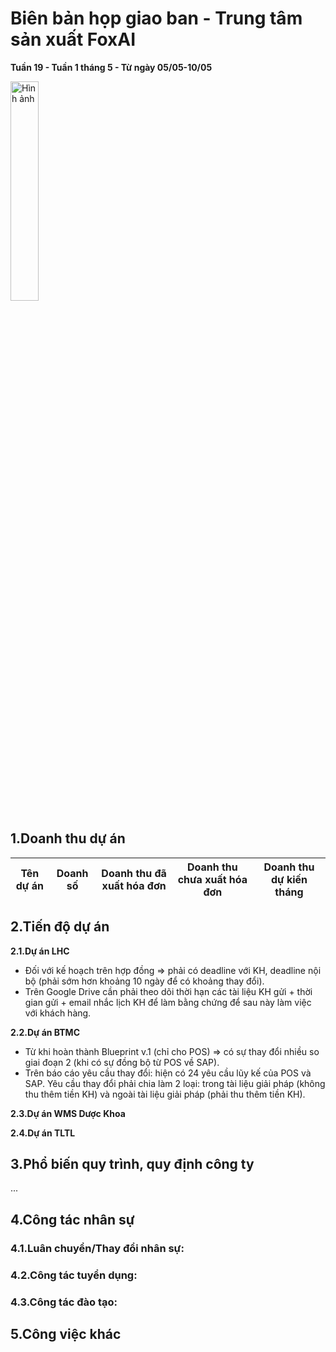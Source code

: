 # Biên bản họp giao ban - Trung tâm sản xuất FoxAI
**Tuần 19 - Tuần 1 tháng 5 - Từ ngày 05/05-10/05**

<img src="https://fox.ai.vn/wp-content/uploads/2024/07/Logo_Original-1.png" alt="Hình ảnh" width="30%" />

## 1.Doanh thu dự án
|Tên dự án|Doanh số|Doanh thu đã xuất hóa đơn|Doanh thu chưa xuất hóa đơn|Doanh thu dự kiến tháng|
|---|---|---|---|---|

## 2.Tiến độ dự án
**2.1.Dự án LHC**

- Đối với kế hoạch trên hợp đồng => phải có deadline với KH, deadline nội bộ (phải sớm hơn khoảng 10 ngày để có khoảng thay đổi).
- Trên Google Drive cần phải theo dõi thời hạn các tài liệu KH gửi + thời gian gửi + email nhắc lịch KH để làm bằng chứng để sau này làm việc với khách hàng.

**2.2.Dự án BTMC**
- Từ khi hoàn thành Blueprint v.1 (chỉ cho POS) => có sự thay đổi nhiều so giai đoạn 2 (khi có sự đồng bộ từ POS về SAP).
- Trên báo cáo yêu cầu thay đổi: hiện có 24 yêu cầu lũy kế của POS và SAP. Yêu cầu thay đổi phải chia làm 2 loại: trong tài liệu giải pháp (không thu thêm tiền KH) và ngoài tài liệu giải pháp (phải thu thêm tiền KH).


**2.3.Dự án WMS Dược Khoa**


**2.4.Dự án TLTL**



## 3.Phổ biến quy trình, quy định công ty

...

## 4.Công tác nhân sự
### 4.1.Luân chuyển/Thay đổi nhân sự: 


### 4.2.Công tác tuyển dụng:


### 4.3.Công tác đào tạo: 


## 5.Công việc khác
